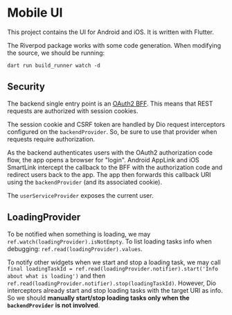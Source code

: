 # Mobile UI

This project contains the UI for Android and iOS. It is written with Flutter.

The Riverpod package works with some code generation. When modifying the source, we should be running:
```
dart run build_runner watch -d
```

## Security

The backend single entry point is an [OAuth2 BFF](https://www.baeldung.com/spring-cloud-gateway-bff-oauth2). This means that REST requests are authorized with session cookies.

The session cookie and CSRF token are handled by Dio request interceptors configured on the `backendProvider`. So, be sure to use that provider when requests require authorization.

As the backend authenticates users with the OAuth2 authorization code flow, the app opens a browser for "login". Android AppLink and iOS SmartLink intercept the callback to the BFF with the authorization code and redirect users back to the app. The app then forwards this callback URI using the `backendProvider` (and its associated cookie).

The `userServiceProvider` exposes the current user.

## LoadingProvider

To be notified when something is loading, we may `ref.watch(loadingProvider).isNotEmpty`. To list loading tasks info when debugging: `ref.read(loadingProvider).values`.

To notify other widgets when we start and stop a loading task, we may call `final loadingTaskId = ref.read(loadingProvider.notifier).start('Info about what is loading')` and then `ref.read(loadingProvider.notifier).stop(loadingTaskId)`. However, Dio interceptors already start and stop loading tasks with the target URI as info. So we should **manually start/stop loading tasks only when the `backendProvider` is not involved**.
